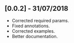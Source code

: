 ## [0.0.2] - 31/07/2018

* Corrected required params.
* Fixed annotations.
* Corrected examples.
* Better documentation.
